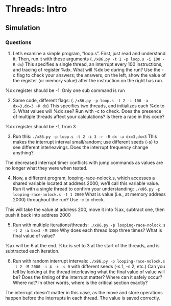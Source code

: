 
# Threads: Intro

## Simulation

### Questions

1. Let’s examine a simple program, “loop.s”. First, just read and understand it. Then, run it with these arguments (```./x86.py -t 1 -p loop.s -i 100 -R dx```) This specifies a single thread, an interrupt every 100 instructions, and tracing of register %dx. What will %dx be during the run? Use the -c flag to check your answers; the answers, on the left, show the value of the register (or memory value) after the instruction on the right has run.

%dx register should be -1. Only one sub command is run

2. Same code, different flags: (```./x86.py -p loop.s -t 2 -i 100 -a dx=3,dx=3 -R dx```) This specifies two threads, and initializes each %dx to 3. What values will %dx see? Run with -c to check. Does the presence of multiple threads affect your calculations? Is there a race in this code?

%dx register should be -1, from 3

3. Run this: ```./x86.py -p loop.s -t 2 -i 3 -r -R dx -a dx=3,dx=3``` This makes the interrupt interval small/random; use different seeds (-s) to see different interleavings. Does the interrupt frequency change anything?

The decreased interrupt timer conflicts with jump commands as values are no longer what they were when tested.

4. Now, a different program, looping-race-nolock.s, which accesses a shared variable located at address 2000; we’ll call this variable value. Run it with a single thread to confirm your understanding: ```./x86.py -p looping-race-nolock.s -t 1 2000``` What is value (i.e., at memory address 2000) throughout the run? Use -c to check.

This will take the value at address 200, move it into %ax, subtract one, then push it back into address 2000

5.  Run with multiple iterations/threads: ```./x86.py -p looping-race-nolock.s -t 2 -a bx=3 -M 2000``` Why does each thread loop three times? What is final value of value?

%ax will be 6 at the end. %bx is set to 3 at the start of the threads, and is subtracted each iteration.

6. Run with random interrupt intervals: ```./x86.py -p looping-race-nolock.s -t 2 -M 2000 -i 4 -r -s 0``` with different seeds (-s 1, -s 2, etc.) Can you tell by looking at the thread interleaving what the final value of value will be? Does the timing of the interrupt matter? Where can it safely occur? Where not? In other words, where is the critical section exactly?

The interrupt doesn't matter in this case, as the move and store operations happen before the interrupts in each thread. The value is saved correctly.
